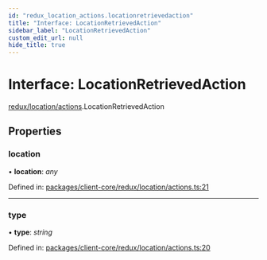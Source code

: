 ```yaml
---
id: "redux_location_actions.locationretrievedaction"
title: "Interface: LocationRetrievedAction"
sidebar_label: "LocationRetrievedAction"
custom_edit_url: null
hide_title: true
---
```


# Interface: LocationRetrievedAction

[redux/location/actions](../modules/redux_location_actions.md).LocationRetrievedAction

## Properties

### location

• **location**: *any*

Defined in: [packages/client-core/redux/location/actions.ts:21](https://github.com/xr3ngine/xr3ngine/blob/66a84a950/packages/client-core/redux/location/actions.ts#L21)

___

### type

• **type**: *string*

Defined in: [packages/client-core/redux/location/actions.ts:20](https://github.com/xr3ngine/xr3ngine/blob/66a84a950/packages/client-core/redux/location/actions.ts#L20)
